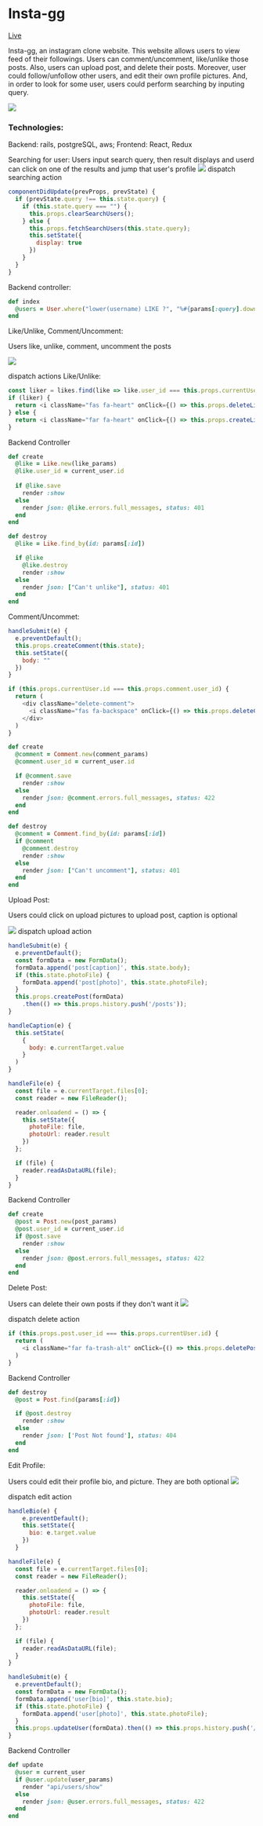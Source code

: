 # Insta-gg

[Live](http://insta-gg.herokuapp.com)

Insta-gg, an instagram clone website. This website allows users to view feed of their followings. Users can comment/uncomment, like/unlike those posts. Also, users can upload post, and delete their posts. Moreover, user could follow/unfollow other users, and edit their own profile pictures. And, in order to look for some user, users could perform searching by inputing query.

![](https://media.giphy.com/media/Q7q1sKclKWnLUfdiZb/giphy.gif)

### Technologies: 
Backend: rails, postgreSQL, aws; Frontend: React, Redux

Searching for user:
Users input search query, then result displays and userd can click on one of the results 
and jump that user's profile
![](https://media.giphy.com/media/MDlMr5jXfZasiijsvi/giphy.gif)
dispatch searching action
```javascript
componentDidUpdate(prevProps, prevState) {
  if (prevState.query !== this.state.query) {
    if (this.state.query === "") {
      this.props.clearSearchUsers();
    } else {
      this.props.fetchSearchUsers(this.state.query);
      this.setState({
        display: true
      })
    }
  }
}  
```
Backend controller:
```ruby 
def index
  @users = User.where("lower(username) LIKE ?", "%#{params[:query].downcase}%")
end
```

Like/Unlike, Comment/Uncomment:

Users like, unlike, comment, uncomment the posts 

![](https://media.giphy.com/media/hrvemi6kEchA0c9oXw/giphy.gif)

dispatch actions
Like/Unlike: 
```javascript
const liker = likes.find(like => like.user_id === this.props.currentUser.id);
if (liker) {
  return <i className="fas fa-heart" onClick={() => this.props.deleteLike(liker)}></i>
} else {
  return <i className="far fa-heart" onClick={() => this.props.createLike({ post_id: post.id })}></i>      
}
```

Backend Controller
```ruby
def create
  @like = Like.new(like_params)
  @like.user_id = current_user.id
  
  if @like.save
    render :show
  else
    render json: @like.errors.full_messages, status: 401
  end
end

def destroy
  @like = Like.find_by(id: params[:id])

  if @like 
    @like.destroy
    render :show
  else
    render json: ["Can't unlike"], status: 401
  end
end
```

Comment/Uncommet:
```javascript
handleSubmit(e) {
  e.preventDefault();
  this.props.createComment(this.state);
  this.setState({
    body: ""
  })
}

if (this.props.currentUser.id === this.props.comment.user_id) {
  return (
    <div className="delete-comment">
      <i className="fas fa-backspace" onClick={() => this.props.deleteComment(this.props.comment.id)} ></i>
    </div>
  )
}
```
```ruby
def create
  @comment = Comment.new(comment_params)
  @comment.user_id = current_user.id

  if @comment.save
    render :show
  else
    render json: @comment.errors.full_messages, status: 422
  end
end

def destroy
  @comment = Comment.find_by(id: params[:id])
  if @comment 
    @comment.destroy
    render :show
  else
    render json: ["Can't uncomment"], status: 401
  end
end
```

Upload Post:

Users could click on upload pictures to upload post, caption is optional

![](https://media.giphy.com/media/J1AA5PnlevqxPp9fSU/giphy.gif)
dispatch upload action
```javascript
handleSubmit(e) {
  e.preventDefault();
  const formData = new FormData();
  formData.append('post[caption]', this.state.body);
  if (this.state.photoFile) {
    formData.append('post[photo]', this.state.photoFile);
  }
  this.props.createPost(formData)
    .then(() => this.props.history.push('/posts'));
}

handleCaption(e) {
  this.setState(
    {
      body: e.currentTarget.value
    }
  )
}

handleFile(e) {
  const file = e.currentTarget.files[0];
  const reader = new FileReader();

  reader.onloadend = () => {
    this.setState({
      photoFile: file, 
      photoUrl: reader.result
    })
  };

  if (file) {
    reader.readAsDataURL(file);
  }
}
```

Backend Controller
```ruby
def create
  @post = Post.new(post_params)
  @post.user_id = current_user.id
  if @post.save
    render :show  
  else
    render json: @post.errors.full_messages, status: 422
  end
end
```

Delete Post:

Users can delete their own posts if they don't want it 
![](https://media.giphy.com/media/gh0igmo27EkKMY4Wbk/giphy.gif)

dispatch delete action
```javascript
if (this.props.post.user_id === this.props.currentUser.id) {
  return (
    <i className="far fa-trash-alt" onClick={() => this.props.deletePost(this.props.post.id)}></i>
  )
}
```

Backend Controller
```ruby
def destroy
  @post = Post.find(params[:id])

  if @post.destroy
    render :show
  else
    render json: ['Post Not found'], status: 404
  end
end
```

Edit Profile:

Users could edit their profile bio, and picture. They are both optional
![](https://media.giphy.com/media/iIwFxZHpt0QUkMPM9N/giphy.gif)

dispatch edit action
```javascript
handleBio(e) {
    e.preventDefault();
    this.setState({
      bio: e.target.value
    })
  }

handleFile(e) {
  const file = e.currentTarget.files[0];
  const reader = new FileReader();

  reader.onloadend = () => {
    this.setState({
      photoFile: file,
      photoUrl: reader.result
    })
  };

  if (file) {
    reader.readAsDataURL(file);
  }
}

handleSubmit(e) {
  e.preventDefault();
  const formData = new FormData();
  formData.append('user[bio]', this.state.bio);
  if (this.state.photoFile) {
    formData.append('user[photo]', this.state.photoFile);
  }
  this.props.updateUser(formData).then(() => this.props.history.push('/profile'));
}
```

Backend Controller
```ruby
def update
  @user = current_user
  if @user.update(user_params)
    render "api/users/show"
  else
    render json: @user.errors.full_messages, status: 422
  end
end
```